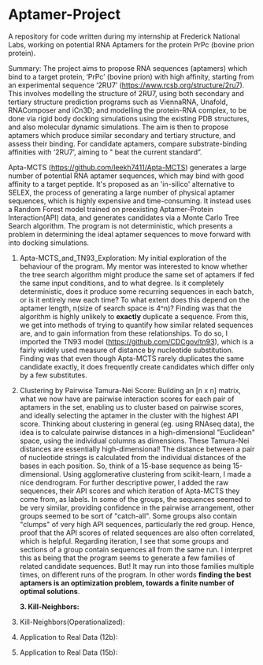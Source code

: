 # Aptamer-Project
A repository for code written during my internship at Frederick National Labs, working on potential RNA Aptamers for the protein PrPc (bovine prion protein).

Summary: The project aims to propose RNA sequences (aptamers) which bind to a target protein, ‘PrPc’ (bovine prion) with high affinity, starting from an experimental sequence ‘2RU7’ (https://www.rcsb.org/structure/2ru7). This involves modelling the structure of 2RU7, using both secondary and tertiary structure prediction programs such as ViennaRNA, Unafold, RNAComposer and iCn3D; and modelling the protein-RNA complex, to be done via rigid body docking simulations using the existing PDB structures, and also molecular dynamic simulations. The aim is then to propose aptamers which produce similar secondary and tertiary structure, and assess their binding. For candidate aptamers, compare substrate-binding affinities with ‘2RU7’, aiming to " beat the current standard”.

Apta-MCTS (https://github.com/leekh7411/Apta-MCTS) generates a large number of potential RNA aptamer sequences, which may bind with good affinity to a target peptide. It's proposed as an 'in-silico' alternative to SELEX, the process of generating a large number of physical aptamer sequences, which is highly expensive and time-consuming. It instead uses a Random Forest model trained on preexisting Aptamer-Protein Interaction(API) data, and generates candidates via a Monte Carlo Tree Search algorithm. The program is not deterministic, which presents a problem in determining the ideal aptamer sequences to move forward with into docking simulations.

1. Apta-MCTS_and_TN93_Exploration: My initial exploration of the behaviour of the program. My mentor was interested to know whether the tree search algorithm might produce the same set of aptamers if fed the same input conditions, and to what degree. Is it completely deterministic, does it produce some recurring sequences in each batch, or is it entirely new each time? To what extent does this depend on the aptamer length, n(size of search space is 4^n)? Finding was that the algorithm is highly unlikely to **exactly** duplicate a sequence. From this, we get into methods of trying to quantify how similar related sequences are, and to gain information from these relationships. To do so, I imported the TN93 model (https://github.com/CDCgov/tn93), which is a fairly widely used measure of distance by nucleotide substitution. Finding was that even though Apta-MCTS rarely duplicates the same candidate exactly, it does frequently create candidates which differ only by a few substitutes.
   
2. Clustering by Pairwise Tamura-Nei Score: Building an [n x n] matrix, what we now have are pairwise interaction scores for each pair of aptamers in the set, enabling us to cluster based on pairwise scores, and ideally selecting the aptamer in the cluster with the highest API score. Thinking about clustering in general (eg. using RNAseq data), the idea is to calculate pairwise distances in a high-dimensional "Euclidean" space, using the individual columns as dimensions. These Tamura-Nei distances are essentially high-dimensional! The distance between a pair of nucleotide strings is calculated from the individual distances of the bases in each position. So, think of a 15-base sequence as being 15-dimensional.
Using agglomerative clustering from scikit-learn, I made a nice dendrogram. For further descriptive power, I added the raw sequences, their API scores and which iteration of Apta-MCTS they come from, as labels. In some of the groups, the sequences seemed to be very similar, providing confidence in the pairwise arrangement, other groups seemed to be sort of "catch-all". Some groups also contain "clumps" of very high API sequences, particularly the red group. Hence, proof that the API scores of related sequences are also often correlated, which is helpful. Regarding iteration, I see that some groups and sections of a group contain sequences all from the same run. I interpret this as being that the program seems to generate a few families of related candidate sequences. But! It may run into those families multiple times, on different runs of the program. In other words **finding the best aptamers is an optimization problem, towards a finite number of optimal solutions**.
   
   **3. Kill-Neighbors:** 

5. Kill-Neighbors(Operationalized): 
   
6. Application to Real Data (12b):
   
7. Application to Real Data (15b):
